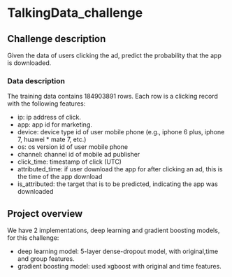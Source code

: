 # TalkingData_challenge

## Challenge description
Given the data of users clicking the ad, predict the probability that the app is downloaded.
### Data description
The training data contains 184903891 rows. Each row is a clicking record with the following features:
* ip: ip address of click.
* app: app id for marketing.
* device: device type id of user mobile phone (e.g., iphone 6 plus, iphone 7, huawei * mate 7, etc.)
* os: os version id of user mobile phone
* channel: channel id of mobile ad publisher
* click_time: timestamp of click (UTC)
* attributed_time: if user download the app for after clicking an ad, this is the time of the app download
* is_attributed: the target that is to be predicted, indicating the app was downloaded

## Project overview
We have 2 implementations, deep learning and gradient boosting models, for this challenge:
* deep learning model: 5-layer dense-dropout model, with original,time and group features.
* gradient boosting model: used xgboost with original and time features.
